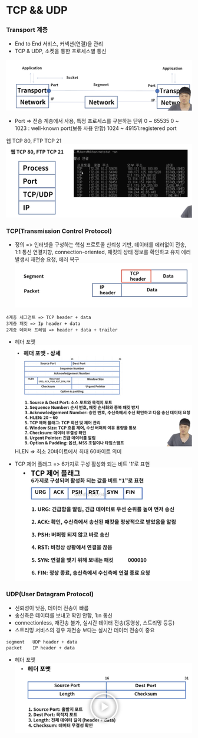 # TCP && UDP

### Transport 계층
* End to End 서비스, 커넥션(연결)을 관리
* TCP & UDP, 소켓을 통한 프로세스별 통신

![](2022-01-01-11-06-06.png)

* Port 
=> 전송 계층에서 사용, 특정 프로세스를 구분하는 단위
0 ~ 65535
0 ~ 1023 : well-known port(보통 사용 안함)
1024 ~ 49151:registered port 

웹 TCP 80, FTP TCP 21
![](2022-01-01-11-07-19.png)

### TCP(Transmission Control Protocol)
* 정의 
=> 인터넷을 구성하는 핵심 프로토콜
신뢰성 기반, 데이터를 에러없이 전송, 1:1 통신
연결지향, connection-oriented, 패킷의 상태 정보를 확인하고 유지
에러 발생시 재전송 요청, 에러 복구 
![](2022-01-01-11-08-53.png)

```
4계층 세그먼트 => TCP header + data
3계층 패킷 => Ip header + data
2계층 데이터 프레임 => header + data + trailer
```
* 헤더 포맷
![](2022-01-01-11-13-41.png)
HLEN => 최소 20바이트에서 최대 60바이트 의미

* TCP 제어 플래그
=> 6가지로 구성 활성화 되는 비트 '1'로 표현
![](2022-01-01-11-15-10.png)

### UDP(User Datagram Protocol)
* 신뢰성이 낮음, 데이터 전송이 빠름
* 송신측은 데이터를 보내고 확인 안함, 1:n 통신
* connectionless, 재전송 불가, 실시간 데이터 전송(동영상, 스트리밍 등등)
* 스트리밍 서비스의 경우 재전송 보다는 실시간 데이터 전송이 중요

```
segment   UDP header + data
packet    IP header + data
```

* 헤더 포맷
![](2022-01-01-11-17-15.png)

